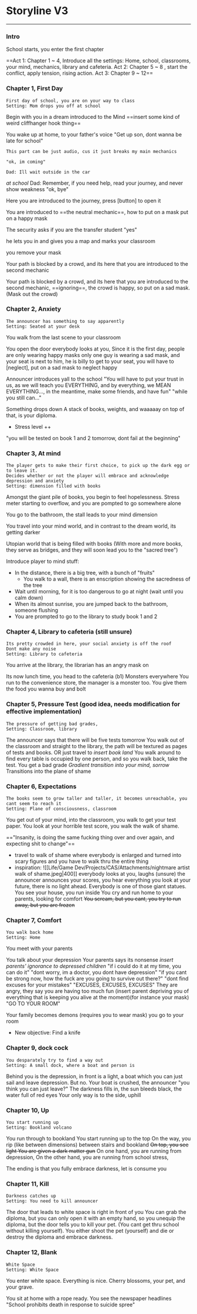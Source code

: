# Storyline V3
---
### Intro
School starts, you enter the first chapter

==Act 1: Chapter 1 ~ 4, Introduce all the settings: Home, school, classrooms, your mind, mechanics, library and cafeteria.
Act 2: Chapter 5 ~ 8 , start the conflict, apply tension, rising action. 
Act 3: Chapter 9 ~ 12==

### Chapter 1, First Day
```Context
First day of school, you are on your way to class
Setting: Mom drops you off at school
```
Begin with you in a dream
introduced to the Mind
==insert some kind of weird cliffhanger hook thing==


You wake up at home, to your father's voice
"Get up son, dont wanna be late for school"
```
This part can be just audio, cus it just breaks my main mechanics

"ok, im coming"

Dad: Ill wait outside in the car
```
*at school*
Dad: Remember, if you need help, read your journey, and never show weakness
"ok, bye"

Here you are introduced to the journey, press [button] to open it

You are introduced to ==the neutral mechanic==, how to put on a mask
put on a happy mask

The security asks if you are the transfer student
"yes"

he lets you in and gives you a map and marks your classroom

you remove your mask

Your path is blocked by a crowd, and its here that you are introduced to the second mechanic

Your path is blocked by a crowd, and its here that you are introduced to the second mechanic, ==ignoring==, the crowd is happy, so put on a sad mask. (Mask out the crowd)

### Chapter 2, Anxiety
```Context
The announcer has something to say apparently
Setting: Seated at your desk
```
You walk from the last scene to your classroom

You open the door
everybody looks at you, 
Since it is the first day, people are only wearing happy masks
only one guy is wearing a sad mask, and your seat is next to him, he is billy
to get to your seat, you will have to [neglect], put on a sad mask to neglect happy

Announcer introduces yall to the school
"You will have to put your trust in us, as we will teach you EVERYTHING, and by everything, we MEAN EVERYTHING..., in the meantime, make some friends, and have fun"
"while you still can..."

Something drops down
A stack of books, weights, and waaaaay on top of that, is your diploma.
- Stress level ++

"you will be tested on book 1 and 2 tomorrow, dont fail at the beginning"

### Chapter 3, At mind
```Context
The player gets to make their first choice, to pick up the dark egg or to leave it.
Decides whether or not the player will embrace and acknowledge depression and anxiety
Setting: dimension filled with books
```

Amongst the giant pile of books, you begin to feel hopelessness.
Stress meter starting to overflow, and you are pompted to go somewhere alone

You go to the bathroom, the stall leads to your mind dimension

You travel into your mind world, and in contrast to the dream world, its getting darker

Utopian world that is being filled with books (With more and more books, they serve as bridges, and they will soon lead you to the "sacred tree")

Introduce player to mind stuff:
- In the distance, there is a big tree, with a bunch of "fruits"
	- You walk to a wall, there is an enscription showing the sacredness of the tree
- Wait until morning, for it is too dangerous to go at night (wait until you calm down)
- When its almost sunrise, you are jumped back to the bathroom, someone flushing
- You are prompted to go to the library to study book 1 and 2


### Chapter 4, Library to cafeteria (still unsure)
```Context
Its pretty crowded in here, your social anxiety is off the roof
Dont make any noise
Setting: Library to cafeteria
```
You arrive at the library, the librarian has an angry mask on



Its now lunch time, you head to the cafeteria (b1)
Monsters everywhere
You run to the convenience store, the manager is a monster too.
You give them the food you wanna buy and bolt


### Chapter 5, Pressure Test (good idea, needs modification for effective implementation)
```Context
The pressure of getting bad grades, 
Setting: Classroom, library
```
The announcer says that there will be five tests tomorrow
You walk out of the classroom and straight to the library, the path will be textured as pages of tests and books.
OR just travel to *insert book land*
You walk around to find every table is occupied by one person, and so you walk back, take the test.
You get a bad grade
*Gradient transition into your mind, sorrow*
Transitions into the plane of shame

### Chapter 6, Expectations
```Context
The books seem to grow taller and taller, it becomes unreachable, you cant seem to reach it
Setting: Plane of consciousness, classroom
```
You get out of your mind, into the classroom, you walk to get your test paper.
You look at your horrible test score, you walk the walk of shame.

=="Insanity, is doing the same fucking thing over and over again, and expecting shit to change"== 

- travel to walk of shame where everybody is enlarged and turned into scary figures and you have to walk thru the entire thing
- inspiration: ![[Life/Game Dev/Projects/CAS/Attachments/nightmare artist walk of shame.jpeg|400]]
everybody looks at you, laughs
(unsure) the announcer announces your scores, you hear everything
you look at your future, there is no light ahead.
Everybody is one of those giant statues.
You see your house, you run inside
You cry and run home to your parents, looking for comfort
~~You scream, but you cant, you try to run away, but you are frozen~~


### Chapter 7, Comfort
```Context
You walk back home
Setting: Home
```
You meet with your parents

You talk about your depression
Your parents says its nonsense
*insert parents' ignorance to depressed children*
"if i could do it at my time, you can do it"
"dont worry, im a doctor, you dont have depression"
"if you cant be strong now, how the fuck are you going to survive out there?"
"dont find excuses for your mistakes"
"EXCUSES, EXCUSES, EXCUSES"
They are angry, they say you are having too much fun (insert parent depriving you of everything that is keeping you alive at the moment)(for instance your mask)
"GO TO YOUR ROOM"

Your family becomes demons (requires you to wear mask)
you go to your room
- New objective: Find a knife



### Chapter 9, dock cock
```Context
You desparately try to find a way out
Setting: A small dock, where a boat and person is
```
Behind you is the depression, in front is a light, a boat which you can just sail and leave depression. But no.
Your boat is crushed, the announcer "you think you can just leave?"
The darkness fills in, the sun bleeds black, the water full of red eyes
Your only way is to the side, uphill

### Chapter 10, Up
```Context
You start running up
Setting: Bookland volcano
```
You run through to bookland
You start running up to the top
On the way, you rip (like between dimensions) between stairs and bookland
~~On top, you see light
You are given a dark matter gun~~
On one hand, you are running from depression,
On the other hand, you are running from school stress,

The ending is that you fully embrace darkness, let is consume you

### Chapter 11, Kill
```Context
Darkness catches up
Setting: You need to kill announcer
```
The door that leads to white space is right in front of you
You can grab the diploma, but you can only open it with an empty hand, so you unequip the diploma, but the door tells you to kill your pet. (You cant get thru school without killing yourself).
You either shoot the pet (yourself) and die or destroy the diploma and embrace darkness.

### Chapter 12, Blank
```Context
White Space
Setting: White Space
```
You enter white space. Everything is nice.
Cherry blossoms, your pet, and your grave.

You sit at home with a rope ready.
You see the newspaper headlines "School prohibits death in response to suicide spree"